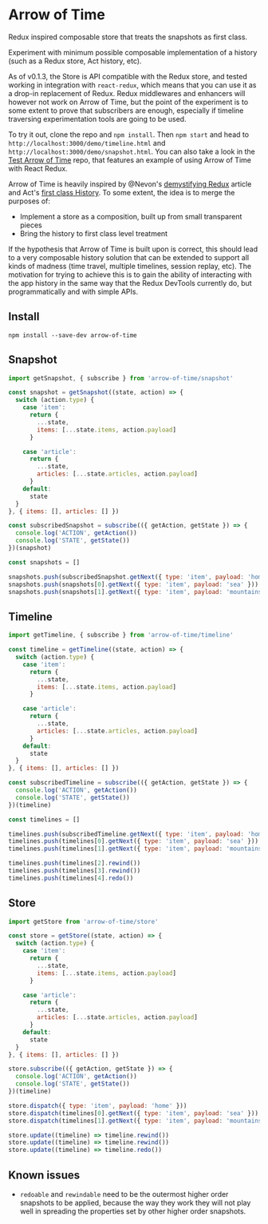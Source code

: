 # Arrow of Time

Redux inspired composable store that treats the snapshots as first class.

Experiment with minimum possible composable implementation of a history (such as a Redux store, Act history, etc).

As of v0.1.3, the Store is API compatible with the Redux store, and tested working in integration with `react-redux`, which means that you can use it as a drop-in replacement of Redux. Redux middlewares and enhancers will however not work on Arrow of Time, but the point of the experiment is to some extent to prove that subscribers are enough, especially if timeline traversing experimentation tools are going to be used.

To try it out, clone the repo and `npm install`. Then `npm start` and head to `http://localhost:3000/demo/timeline.html` and `http://localhost:3000/demo/snapshot.html`. You can also take a look in the [Test Arrow of Time](https://github.com/xaviervia/test-arrow-of-time/blob/master/src/redux.js#L53) repo, that features an example of using Arrow of Time with React Redux.

Arrow of Time is heavily inspired by @Nevon's [demystifying Redux](https://gist.github.com/Nevon/eada09788b10b6a1a02949ec486dc3ce) article and Act's [first class History](https://github.com/act-framework/act/blob/master/packages/main/internals/History.js). To some extent, the idea is to merge the purposes of:

- Implement a store as a composition, built up from small transparent pieces
- Bring the history to first class level treatment

If the hypothesis that Arrow of Time is built upon is correct, this should lead to a very composable history solution that can be extended to support all kinds of madness (time travel, multiple timelines, session replay, etc). The motivation for trying to achieve this is to gain the ability of interacting with the app history in the same way that the Redux DevTools currently do, but programmatically and with simple APIs.

## Install

```
npm install --save-dev arrow-of-time
```
## Snapshot

```javascript
import getSnapshot, { subscribe } from 'arrow-of-time/snapshot'

const snapshot = getSnapshot((state, action) => {
  switch (action.type) {
    case 'item':
      return {
        ...state,
        items: [...state.items, action.payload]
      }

    case 'article':
      return {
        ...state,
        articles: [...state.articles, action.payload]
      }
    default:
      state
  }
}, { items: [], articles: [] })

const subscribedSnapshot = subscribe(({ getAction, getState }) => {
  console.log('ACTION', getAction())
  console.log('STATE', getState())
})(snapshot)

const snapshots = []

snapshots.push(subscribedSnapshot.getNext({ type: 'item', payload: 'home' }))
snapshots.push(snapshots[0].getNext({ type: 'item', payload: 'sea' }))
snapshots.push(snapshots[1].getNext({ type: 'item', payload: 'mountains' }))
```

## Timeline

```javascript
import getTimeline, { subscribe } from 'arrow-of-time/timeline'

const timeline = getTimeline((state, action) => {
  switch (action.type) {
    case 'item':
      return {
        ...state,
        items: [...state.items, action.payload]
      }

    case 'article':
      return {
        ...state,
        articles: [...state.articles, action.payload]
      }
    default:
      state
  }
}, { items: [], articles: [] })

const subscribedTimeline = subscribe(({ getAction, getState }) => {
  console.log('ACTION', getAction())
  console.log('STATE', getState())
})(timeline)

const timelines = []

timelines.push(subscribedTimeline.getNext({ type: 'item', payload: 'home' }))
timelines.push(timelines[0].getNext({ type: 'item', payload: 'sea' }))
timelines.push(timelines[1].getNext({ type: 'item', payload: 'mountains' }))

timelines.push(timelines[2].rewind())
timelines.push(timelines[3].rewind())
timelines.push(timelines[4].redo())
```

## Store

```javascript
import getStore from 'arrow-of-time/store'

const store = getStore((state, action) => {
  switch (action.type) {
    case 'item':
      return {
        ...state,
        items: [...state.items, action.payload]
      }

    case 'article':
      return {
        ...state,
        articles: [...state.articles, action.payload]
      }
    default:
      state
  }
}, { items: [], articles: [] })

store.subscribe(({ getAction, getState }) => {
  console.log('ACTION', getAction())
  console.log('STATE', getState())
})(timeline)

store.dispatch({ type: 'item', payload: 'home' }))
store.dispatch(timelines[0].getNext({ type: 'item', payload: 'sea' }))
store.dispatch(timelines[1].getNext({ type: 'item', payload: 'mountains' }))

store.update((timeline) => timeline.rewind())
store.update((timeline) => timeline.rewind())
store.update((timeline) => timeline.redo())
```

## Known issues

- `redoable` and `rewindable` need to be the outermost higher order snapshots to be applied, because the way they work they will not play well in spreading the properties set by other higher order snapshots.
